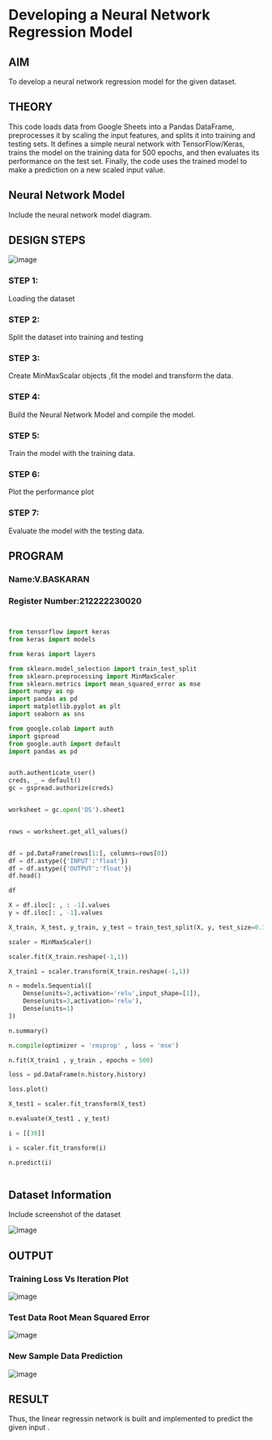 # Developing a Neural Network Regression Model

## AIM

To develop a neural network regression model for the given dataset.

## THEORY

This code loads data from Google Sheets into a Pandas DataFrame, preprocesses it by scaling the input features, and splits it into training and testing sets. It defines a simple neural network with TensorFlow/Keras, trains the model on the training data for 500 epochs, and then evaluates its performance on the test set. Finally, the code uses the trained model to make a prediction on a new scaled input value.

## Neural Network Model

Include the neural network model diagram.

## DESIGN STEPS
![image](https://github.com/user-attachments/assets/73ea739f-f6fc-4c3b-a83a-299cefa936fb)

### STEP 1:

Loading the dataset

### STEP 2:

Split the dataset into training and testing

### STEP 3:

Create MinMaxScalar objects ,fit the model and transform the data.

### STEP 4:

Build the Neural Network Model and compile the model.

### STEP 5:

Train the model with the training data.

### STEP 6:

Plot the performance plot

### STEP 7:

Evaluate the model with the testing data.

## PROGRAM
### Name:V.BASKARAN
### Register Number:212222230020
```python


from tensorflow import keras
from keras import models

from keras import layers

from sklearn.model_selection import train_test_split
from sklearn.preprocessing import MinMaxScaler
from sklearn.metrics import mean_squared_error as mse
import numpy as np
import pandas as pd
import matplotlib.pyplot as plt
import seaborn as sns

from google.colab import auth
import gspread
from google.auth import default
import pandas as pd


auth.authenticate_user()
creds, _ = default()
gc = gspread.authorize(creds)


worksheet = gc.open('DS').sheet1


rows = worksheet.get_all_values()


df = pd.DataFrame(rows[1:], columns=rows[0])
df = df.astype({'INPUT':'float'})
df = df.astype({'OUTPUT':'float'})
df.head()

df

X = df.iloc[: , : -1].values
y = df.iloc[: , -1].values

X_train, X_test, y_train, y_test = train_test_split(X, y, test_size=0.33, random_state=42)

scaler = MinMaxScaler()

scaler.fit(X_train.reshape(-1,1))

X_train1 = scaler.transform(X_train.reshape(-1,1))

n = models.Sequential([
    Dense(units=3,activation='relu',input_shape=[1]),
    Dense(units=3,activation='relu'),
    Dense(units=1)
])

n.summary()

n.compile(optimizer = 'rmsprop' , loss = 'mse')

n.fit(X_train1 , y_train , epochs = 500)

loss = pd.DataFrame(n.history.history)

loss.plot()

X_test1 = scaler.fit_transform(X_test)

n.evaluate(X_test1 , y_test)

i = [[30]]

i = scaler.fit_transform(i)

n.predict(i)



```
## Dataset Information

Include screenshot of the dataset


![image](https://github.com/user-attachments/assets/183d5529-ba95-4a7b-bf18-ae21c437de15)

## OUTPUT
### Training Loss Vs Iteration Plot

![image](https://github.com/user-attachments/assets/f3358dea-2902-485c-8946-19aef7b6b7de)


### Test Data Root Mean Squared Error

![image](https://github.com/user-attachments/assets/87ed951d-caef-459c-857c-e7de340563c3)


### New Sample Data Prediction

![image](https://github.com/user-attachments/assets/bc3b633c-4285-4f86-812f-33af8f52a7e3)


## RESULT
Thus, the linear regressin network is built and implemented to predict the given input .
